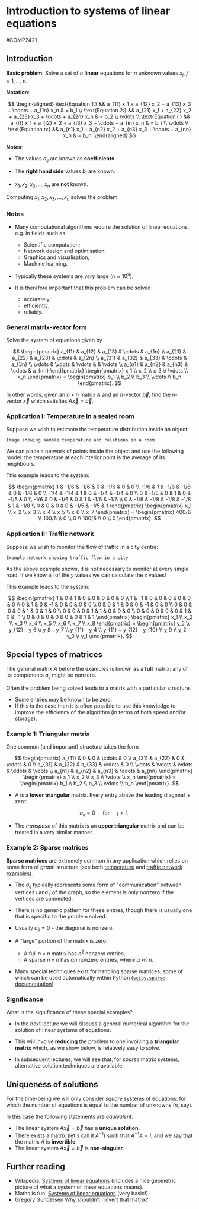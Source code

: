 # Introduction to systems of linear equations
#COMP2421
## Introduction

**Basic problem**:
Solve a set of $n$ **linear** equations for $n$ unknown values $x_j$, $j = 1, \ldots, n$.

**Notation**:

$$
\begin{aligned}
\text{Equation 1:} && a_{11} x_1 + a_{12} x_2 + a_{13} x_3 + \cdots + a_{1n} x_n & = b_1 \\
\text{Equation 2:} && a_{21} x_1 + a_{22} x_2 + a_{23} x_3 + \cdots + a_{2n} x_n & = b_2 \\
\vdots \\
\text{Equation i:} && a_{i1} x_1 + a_{i2} x_2 + a_{i3} x_3 + \cdots + a_{in} x_n & = b_i \\
\vdots \\
\text{Equation n:} && a_{n1} x_1 + a_{n2} x_2 + a_{n3} x_3 + \cdots + a_{nn} x_n & = b_n.
\end{aligned}
$$

**Notes**:

-   The values $a_{ij}$ are known as **coefficients**.

-   The **right hand side** values $b_i$ are known.

-   $x_1, x_2, x_3, \ldots, x_n$ are **not** known.

Computing $x_1, x_2, x_3, \ldots, x_n$ solves the problem.

### Notes

-   Many computational algorithms require the solution of linear equations, e.g. in fields such as

    -   Scientific computation;
    -   Network design and optimisation;
    -   Graphics and visualisation;
	-   Machine learning.

-   Typically these systems are *very* large ($n \approx 10^9$).

-   It is therefore important that this problem can be solved

    -   accurately;
    -   efficiently;
    -   reliably.

### General matrix-vector form

Solve the system of equations given by

$$
 \begin{pmatrix}
 a_{11} & a_{12} & a_{13} & \cdots & a_{1n} \\
 a_{21} & a_{22} & a_{23} & \cdots & a_{2n} \\
 a_{31} & a_{32} & a_{33} & \cdots & a_{3n} \\
 \vdots & \vdots & \vdots & & \vdots \\
 a_{n1} & a_{n2} & a_{n3} & \cdots & a_{nn}
 \end{pmatrix}
 \begin{pmatrix}
 x_1 \\ x_2 \\ x_3 \\ \vdots \\ x_n
 \end{pmatrix} =
 \begin{pmatrix}
 b_1 \\ b_2 \\ b_3 \\ \vdots \\ b_n
 \end{pmatrix}.
$$

In other words, given an $n \times n$ matrix $A$ and an $n$-vector $\vec{b}$, find the $n$-vector $\vec{x}$ which satisfies $A \vec{x} = \vec{b}$.

### Application I: Temperature in a sealed room

Suppose we wish to estimate the temperature distribution inside an object:

```{figure} ../img/lec05/temperature.svg
Image showing sample temperature and relations in a room.
```

We can place a network of points inside the object and use the following model: the temperature at each interior point is the average of its neighbours.

This example leads to the system:

$$
\begin{pmatrix}
  1   & -1/6 & -1/6 &  0   & -1/6 &  0   & 0 \\
 -1/6 &  1   & -1/6 & -1/6 &  0   & -1/6 & 0 \\
 -1/4 & -1/4 &  1   &  0   & -1/4 & -1/4 & 0 \\
  0   & -1/5 &  0   &  1   &  0   & -1/5 & 0 \\
 -1/6 &  0   & -1/6 &  0   &  1   & -1/6 & -1/6 \\
  0   & -1/8 & -1/8 & -1/8 & -1/8 & 1 & -1/8 \\
  0   &  0   &  0   &  0   & -1/5 & -1/5 &   1
\end{pmatrix}
\begin{pmatrix}
 x_1 \\ x_2 \\ x_3 \\ x_4 \\ x_5 \\ x_6 \\ x_7
\end{pmatrix} =
\begin{pmatrix}
400/6 \\ 100/6 \\ 0 \\ 0 \\ 100/6 \\ 0 \\ 0
\end{pmatrix}.
$$

### Application II: Traffic network

Suppose we wish to monitor the flow of traffic in a city centre:

```{figure} ../img/lec05/traffic.svg
Example network showing traffic flow in a city
```

As the above example shows, it is not necessary to monitor at every single road. If we know all of the $y$ values we can calculate the $x$ values!

This example leads to the system:

$$
\begin{pmatrix}
1 & 0 & 1 & 0 & 0 & 0 & 0 & 0 \\
1 & -1 & 0 & 0 & 0 & 0 & 0 & 0 \\
0 & 1 & 0 & -1 & 0 & 0 & 0 & 0 \\
0 & 0 & 1 & 0 & 0 & -1 & 0 & 0 \\
0 & 0 & 0 & 0 & 1 & 0 & 1 & 0 \\
0 & 0 & 0 & 1 & 1 & 0 & 0 & 0 \\
0 & 0 & 0 & 0 & 0 & 1 & 0 & -1 \\
0 & 0 & 0 & 0 & 0 & 0 & 1 & 1
\end{pmatrix}
\begin{pmatrix}
x_1 \\ x_2 \\ x_3 \\ x_4 \\ x_5 \\ x_6 \\ x_7 \\ x_8
\end{pmatrix} =
\begin{pmatrix}
y_5 \\ y_{12} - y_6 \\ y_8 - y_7 \\ y_{11} - y_4 \\
y_{11} + y_{12} - y_{10} \\ y_9 \\ y_2 - y_3 \\ y_1
\end{pmatrix}.
$$

## Special types of matrices

The general matrix $A$ before the examples is known as a **full** matrix: any of its components $a_{ij}$ might be nonzero.

Often the problem being solved leads to a matrix with a particular structure.

-   Some entries may be known to be zero.
-   If this is the case then it is often possible to use this knowledge to improve the efficiency of the algorithm (in terms of both speed and/or storage).

### Example 1: Triangular matrix

One common (and important) structure takes the form

$$
 \begin{pmatrix}
 a_{11} & 0 & 0 & \cdots & 0 \\
 a_{21} & a_{22} & 0 & \cdots & 0 \\
 a_{31} & a_{32} & a_{33} & \cdots & 0 \\
 \vdots & \vdots & \vdots & \ddots & \vdots \\
 a_{n1} & a_{n2} & a_{n3} & \cdots & a_{nn}
 \end{pmatrix}
 \begin{pmatrix}
 x_1 \\ x_2 \\ x_3 \\ \vdots \\ x_n
 \end{pmatrix} =
 \begin{pmatrix}
 b_1 \\ b_2 \\ b_3 \\ \vdots \\ b_n
 \end{pmatrix}.
$$

-   A is a **lower triangular** matrix. Every entry above the leading diagonal is zero:

    $$
    a_{ij} = 0 \quad \text{ for } \quad j > i.
    $$

-   The *transpose* of this matrix is an **upper triangular** matrix and can be treated in a very similar manner.

### Example 2: Sparse matrices

**Sparse matrices** are extremely common in any application which relies on some form of *graph* structure (see both [temperature](#application-i-temperature-in-a-sealed-room) and [traffic network examples](#application-ii-traffic-network)).

-   The $a_{ij}$ typically represents some form of "communication" between vertices $i$ and $j$ of the graph, so the element is only nonzero if the vertices are connected.

-   There is no generic pattern for these entries, though there is usually one that is specific to the problem solved.

- Usually $a_{ii} \neq 0$ - the diagonal is nonzero.

-   A "large" portion of the matrix is zero.
    -   A full $n \times n$ matrix has $n^2$ nonzero entries.
    -   A sparse $n \times n$ has $\alpha n$ nonzero entries, where $\alpha \ll n$.
-   Many special techniques exist for handling sparse matrices, some of which can be used automatically within Python ([`scipy.sparse` documentation](https://docs.scipy.org/doc/scipy/reference/sparse.html))

### Significance

What is the significance of these special examples?

-   In the next lecture we will discuss a general numerical algorithm for the solution of linear systems of equations.

-   This will involve **reducing** the problem to one involving a **triangular matrix** which, as we show below, is relatively easy to solve.

-   In subsequent lectures, we will see that, for *sparse* matrix systems, alternative solution techniques are available.

## Uniqueness of solutions

For the time-being we will only consider *square* systems of equations:
for which the number of equations is equal to the number of unknowns ($n$, say).

In this case the following statements are *equivalent*:

-   The linear system $A \vec{x} = \vec{b}$ has a **unique solution**.
-   There exists a matrix (let's call it $A^{-1}$) such that $A^{-1} A = I$, and we say that the matrix $A$ is **invertible**.
-   The linear system $A \vec{x} = \vec{b}$ is **non-singular**.

## Further reading

- Wikipedia: [Systems of linear equations](https://en.wikipedia.org/wiki/System_of_linear_equations) (includes a nice geometric picture of what a system of linear equations means).
- Maths is fun: [Systems of linear equations](https://www.mathsisfun.com/algebra/systems-linear-equations.html) (very basic!)
- Gregory Gundersen [Why shouldn't I invert that matrix?](http://gregorygundersen.com/blog/2020/12/09/matrix-inversion/)
